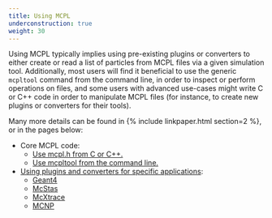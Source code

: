 ```yaml
---
title: Using MCPL
underconstruction: true
weight: 30
---
```


Using MCPL typically implies using pre-existing plugins or converters to either create or read a list of particles from MCPL files via a given simulation tool. Additionally, most users will find it beneficial to use the generic `mcpltool` command from the command line, in order to inspect or perform operations on files, and some users with advanced use-cases might write C or C++ code in order to manipulate MCPL files (for instance, to create new plugins or converters for their tools).

Many more details can be found in {% include linkpaper.html section=2 %}, or in the pages below:

* Core MCPL code:
  * [Use mcpl.h from C or C++.](LOCAL:usage_c)
  * [Use mcpltool from the command line.](LOCAL:usage_cmdline)
* [Using plugins and converters for specific applications](LOCAL:hooks):
  * [Geant4](LOCAL:hooks_geant4)
  * [McStas](LOCAL:hooks_mcstas)
  * [McXtrace](LOCAL:hooks_mcxtrace)
  * [MCNP](LOCAL:hooks_mcnp)
